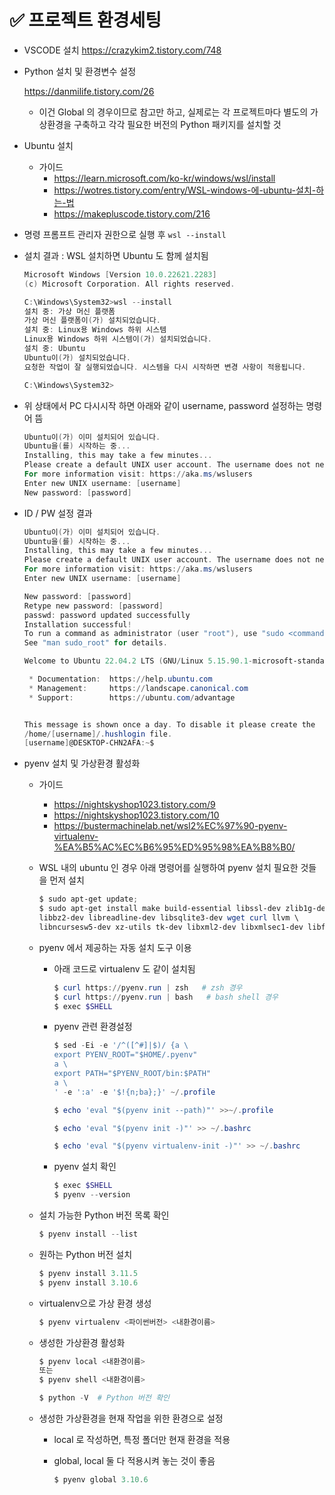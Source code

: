 # ✅ 프로젝트 환경세팅



- VSCODE 설치 https://crazykim2.tistory.com/748

- Python 설치 및 환경변수 설정 

  https://danmilife.tistory.com/26

  - 이건 Global 의 경우이므로 참고만 하고, 실제로는 각 프로젝트마다 별도의 가상환경을 구축하고 각각 필요한 버전의 Python 패키지를 설치할 것

- Ubuntu 설치

  - 가이드
    - https://learn.microsoft.com/ko-kr/windows/wsl/install
    - https://wotres.tistory.com/entry/WSL-windows-에-ubuntu-설치-하는-법
    - https://makepluscode.tistory.com/216

- 명령 프롬프트 관리자 권한으로 실행 후 `wsl --install`

- 설치 결과 : WSL 설치하면 Ubuntu 도 함께 설치됨

  ```powershell
  Microsoft Windows [Version 10.0.22621.2283]
  (c) Microsoft Corporation. All rights reserved.
  
  C:\Windows\System32>wsl --install
  설치 중: 가상 머신 플랫폼
  가상 머신 플랫폼이(가) 설치되었습니다.
  설치 중: Linux용 Windows 하위 시스템
  Linux용 Windows 하위 시스템이(가) 설치되었습니다.
  설치 중: Ubuntu
  Ubuntu이(가) 설치되었습니다.
  요청한 작업이 잘 실행되었습니다. 시스템을 다시 시작하면 변경 사항이 적용됩니다.
  
  C:\Windows\System32>
  ```

- 위 상태에서 PC 다시시작 하면 아래와 같이 username, password 설정하는 명령어 뜸

  ```powershell
  Ubuntu이(가) 이미 설치되어 있습니다.
  Ubuntu을(를) 시작하는 중...
  Installing, this may take a few minutes...
  Please create a default UNIX user account. The username does not need to match your Windows username.
  For more information visit: https://aka.ms/wslusers
  Enter new UNIX username: [username]
  New password: [password]
  ```

- ID / PW 설정 결과

  ```powershell
  Ubuntu이(가) 이미 설치되어 있습니다.
  Ubuntu을(를) 시작하는 중...
  Installing, this may take a few minutes...
  Please create a default UNIX user account. The username does not need to match your Windows username.
  For more information visit: https://aka.ms/wslusers
  Enter new UNIX username: [username]
  
  New password: [password]
  Retype new password: [password]
  passwd: password updated successfully
  Installation successful!
  To run a command as administrator (user "root"), use "sudo <command>".
  See "man sudo_root" for details.
  
  Welcome to Ubuntu 22.04.2 LTS (GNU/Linux 5.15.90.1-microsoft-standard-WSL2 x86_64)
  
   * Documentation:  https://help.ubuntu.com
   * Management:     https://landscape.canonical.com
   * Support:        https://ubuntu.com/advantage
  
  
  This message is shown once a day. To disable it please create the
  /home/[username]/.hushlogin file.
  [username]@DESKTOP-CHN2AFA:~$
  ```

- pyenv 설치 및 가상환경 활성화

  - 가이드

    - https://nightskyshop1023.tistory.com/9
    - https://nightskyshop1023.tistory.com/10
    - https://bustermachinelab.net/wsl2%EC%97%90-pyenv-virtualenv-%EA%B5%AC%EC%B6%95%ED%95%98%EA%B8%B0/

  - WSL 내의 ubuntu 인 경우 아래 명령어를 실행하여 pyenv 설치 필요한 것들을 먼저 설치

    ```powershell
    $ sudo apt-get update;
    $ sudo apt-get install make build-essential libssl-dev zlib1g-dev \
    libbz2-dev libreadline-dev libsqlite3-dev wget curl llvm \
    libncursesw5-dev xz-utils tk-dev libxml2-dev libxmlsec1-dev libffi-dev liblzma-dev
    ```

  - pyenv 에서 제공하는 자동 설치 도구 이용

    - 아래 코드로 virtualenv 도 같이 설치됨

      ```powershell
      $ curl https://pyenv.run | zsh   # zsh 경우
      $ curl https://pyenv.run | bash   # bash shell 경우
      $ exec $SHELL
      ```

    - pyenv 관련 환경설정
  
      ```powershell
      $ sed -Ei -e '/^([^#]|$)/ {a \
      export PYENV_ROOT="$HOME/.pyenv"
      a \
      export PATH="$PYENV_ROOT/bin:$PATH"
      a \
      ' -e ':a' -e '$!{n;ba};}' ~/.profile
      ```
  
      ```powershell
      $ echo 'eval "$(pyenv init --path)"' >>~/.profile
      ```
  
      ```powershell
      $ echo 'eval "$(pyenv init -)"' >> ~/.bashrc
      ```
  
      ```powershell
      $ echo 'eval "$(pyenv virtualenv-init -)"' >> ~/.bashrc
      ```
  
    - pyenv 설치 확인
  
      ```powershell
      $ exec $SHELL
      $ pyenv --version
      ```
  
  - 설치 가능한 Python 버전 목록 확인
  
    ```powershell
    $ pyenv install --list
    ```
  
  - 원하는 Python 버전 설치
  
    ```powershell
    $ pyenv install 3.11.5
    $ pyenv install 3.10.6
    ```
  
  - virtualenv으로 가상 환경 생성
  
    ```powershell
    $ pyenv virtualenv <파이썬버전> <내환경이름>
    ```
  
  - 생성한 가상환경 활성화
  
    ```powershell
    $ pyenv local <내환경이름>
    또는 
    $ pyenv shell <내환경이름>
    
    $ python -V  # Python 버전 확인
    ```
  
  - 생성한 가상환경을 현재 작업을 위한 환경으로 설정
  
    - local 로 작성하면, 특정 폴더만 현재 환경을 적용
  
    - global, local 둘 다 적용시켜 놓는 것이 좋음
  
      ```powershell
      $ pyenv global 3.10.6
      ```
  
      